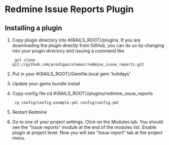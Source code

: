 # Redmine Issue Reports Plugin

## Installing a plugin

1. Copy plugin directory into #{RAILS_ROOT}/plugins.
If you are downloading the plugin directly from GitHub,
you can do so by changing into your plugin directory and issuing a command like

        git clone git://github.com/prodigasistemas/redmine_issue_reports.git

2. Put in your #{RAILS_ROOT}/Gemfile.local
        gem 'holidays'

3. Update your gems
        bundle install

4. Copy config file
        cd #{RAILS_ROOT}/plugins/redmine_issue_reports

        cp config/config.example.yml config/config.yml

5. Restart Redmine

6. Go to one of your project settings. Click on the Modules tab.
You should see the "Issue reports" module at the end of the modules list.
Enable plugin at project level. Now you will see "Issue report" tab at the project menu.
